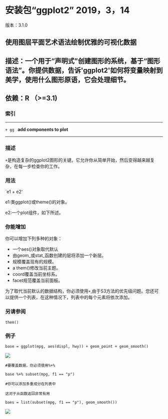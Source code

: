 # 安装包“ggplot2” 2019，3，14

版本：3.1.0
## 使用图层平面艺术语法绘制优雅的可视化数据
## 描述：一个用于“声明式”创建图形的系统，基于“图形语法”。你提供数据，告诉'ggplot2'如何将变量映射到美学，使用什么图形原语，它会处理细节。
## 依赖：R （>=3.1)
### 索引

******************
`+ gg `  **add components to plot**
******************
### 描述
`+`是构造复杂的ggplot2图形的关键。它允许你从简单开始，然后变得越来越复杂，在每一步检查你的工作。
### 用法
`e1 + e2'

e1:类ggplot()或theme()的对象。

e2:一个plot组件，如下所述。

### 你能增加
你可以增加下列多种的对象：

+ 一个aes()对象取代默认
+ 由geom_或stat_函数创建的层将添加一个新层。
+ 规模覆盖现有的规模。
+ a them()修改当前主题。
+ coord覆盖当前坐标系。
+ facet规范覆盖当前面板。

为了取代当前默认的数据结构，你必须使用`+`,由于S3方法的优先级问题。您还可以提供一个列表，在这种情况下，列表中的每个元素将依次添加。

### 另请参阅

`them()`

### 例子
`base = ggplot(mpg, aes(displ, hwy)) + geom_point + geom_smooth()`

![](https://ws4.sinaimg.cn/large/006tKfTcly1g12em6zen7j30id0dp0tq.jpg)

`#要覆盖数据，你必须使用%+%`

`base %+% subset(mpg, f1 == "p")`

`#你可以添加多重成分在列表中`

`这对于从函数返回非常有用`

`baes = list(subset(mpg, f1 == "p"), geom_smooth())`

![](https://ws3.sinaimg.cn/large/006tKfTcly1g12eti8xdfj30id0dpt9h.jpg)

